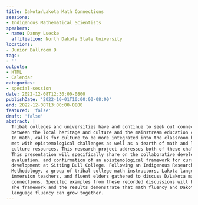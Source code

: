 ```yaml
---
title: Dakota/Lakota Math Connections
sessions:
- Indigenous Mathematical Scientists
speakers:
- name: Danny Luecke
  affiliation: North Dakota State University
locations:
- Junior Ballroom D
tags:
- ''
outputs:
- HTML
- Calendar
categories:
- special-session
date: 2022-12-08T12:30:00-0800
publishDate: '2022-10-01T10:00:00-08:00'
end: 2022-12-08T13:00:00-0800
featured: 'false'
draft: 'false'
abstract: |
  Tribal colleges and universities have and continue to seek out connections
  between the local heritage and culture and the mainstream education content.
  In math, calls for culture to be more integrated into the classroom have been
  met with epistemological challenges as well as a dearth of math and local
  culture resources. This research project addresses both of these challenges.
  This presentation will specifically share on the collaborative development,
  evaluation, and confirmation of an epistemological framework for curriculum
  development at Sitting Bull College. Following an Indigenous Research
  Methodology, a group of tribal college math instructors, Lakota language
  immersion teachers, and fluent elders gathered to discuss D/Lakota math
  connections. Specific examples from these recorded discussions will be shared.
  The framework and the results demonstrate that math fluency and Dakota/Lakota
  language fluency can grow together.
---
```

